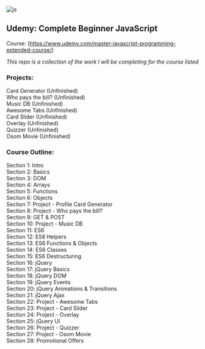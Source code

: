 
![js](https://user-images.githubusercontent.com/24855472/37037899-562ffda0-2121-11e8-8e12-6128b5284be5.png)


## Udemy: Complete Beginner JavaScript 
Course: (https://www.udemy.com/master-javascript-programming-extended-course/)

*This repo is a collection of the work I will be completing for the course listed*

### Projects:
Card Generator (Unfinished) <br>
Who pays the bill? (Unfinished) <br>
Music DB (Unfinished) <br>
Awesome Tabs (Unfinished) <br>
Card Slider (Unfinished) <br>
Overlay (Unfinished) <br>
Quizzer (Unfinished) <br>
Osom Movie (Unfinished) <br>

### Course Outline:
Section 1: Intro <br>
Section 2: Basics <br>
Section 3: DOM <br>
Section 4: Arrays <br>
Section 5: Functions <br>
Section 6: Objects <br>
Section 7: Project - Profile Card Generator <br>
Section 8: Project - Who pays the bill? <br>
Section 9: GET & POST <br>
Section 10: Project - Music DB <br>
Section 11: ES6 <br>
Section 12: ES6 Helpers <br>
Section 13: ES6 Functions & Objects <br>
Section 14: ES6 Classes <br>
Section 15: ES6 Destructuring <br>
Section 16: jQuery <br>
Section 17: jQuery Basics <br>
Section 18: jQuery DOM <br>
Section 19: jQuery Events <br>
Section 20: jQuery Animations & Transitions <br>
Section 21: jQuery Ajax <br>
Section 22: Project - Awesome Tabs <br>
Section 23: Project - Card Slider <br>
Section 24: Project - Overlay <br>
Section 25: jQuery UI <br>
Section 26: Project - Quizzer <br>
Section 27: Project - Osom Movie <br>
Section 28: Promotional Offers <br>

